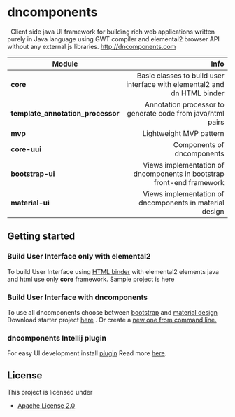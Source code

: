 # dncomponents


&nbsp;&nbsp;Client side java UI framework for building rich web applications written purely in Java language using GWT compiler and elemental2 browser API without any external js libraries.
http://dncomponents.com

| Module              | Info |
| --------------------|------------------:|
| <b>core</b>   |  Basic classes to build user interface with elemental2 and dn HTML binder |
|<b> template_annotation_processor</b>  | Annotation processor to generate code from java/html pairs |
|<b> mvp</b>  | Lightweight MVP pattern |
| <b>core-uui</b>  | Components of dncomponents |
| <b>bootstrap-ui</b>  | Views implementation of dncomponents in bootstrap front-end framework</b>  |
| <b>material-ui</b>  | Views implementation of dncomponents in material design  |

## Getting started

### Build User Interface only with elemental2 

To build User Interface using [HTML binder](https://dncomponents.com/documentation-html-binder.html) with elemental2 elements  java and html use only <b>core</b> framework.
Sample project is here

### Build User Interface with dncomponents

To use all dncomponents choose between [bootstrap](https://dncomponents.com/demo/index.html) and [material design](https://dncomponents.com/demo_material/index.html)
<br>
Download starter project [here](https://github.com/dncomponents/dncomponents-java-starter-bs) .
Or create a [new one from command line.](https://dncomponents.com/documentation-get-start.html)

### dncomponents Intellij plugin
For easy UI development install [plugin](https://plugins.jetbrains.com/plugin/13486-dn-components)
Read more [here](https://dncomponents.com/documentation-get-start.html#plugin). 


## License

This project is licensed under

* [Apache License 2.0](http://www.apache.org/licenses/LICENSE-2.0)
